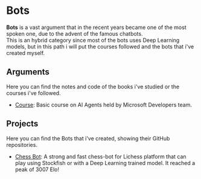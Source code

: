 # Bots

**Bots** is a vast argument that in the recent years became one of the most spoken one, due to the advent of the famous chatbots.
<br>
This is an hybrid category since most of the bots uses Deep Learning models, but in this path i will put the courses followed and the bots that i've created myself.

## Arguments
Here you can find the notes and code of the books i've studied or the courses i've followed.

- [Course](Microsoft-Course-on-AI-Agents/): Basic course on AI Agents held by Microsoft Developers team.


## Projects
Here you can find the Bots that i've created, showing their GitHub repositories.

- [Chess Bot](https://github.com/gobbez/ChessBot_Zoe): A strong and fast chess-bot for Lichess platform that can play using Stockfish or with a Deep Learning trained model. It reached a peak of 3007 Elo!



